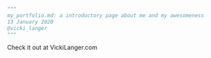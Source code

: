 ```python
"""
my_portfolio.md: a introductory page about me and my awesomeness
13 January 2020
@vicki_langer
"""
```

Check it out at VickiLanger.com
